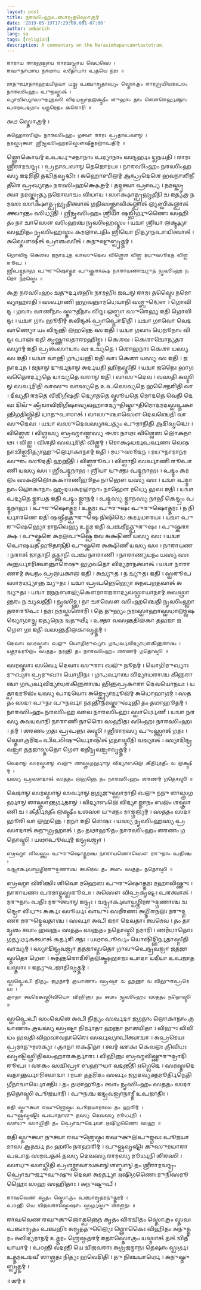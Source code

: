 ```yaml
---
layout: post
title: 𑌨𑌰𑌸𑌿𑌂𑌹𑌪𑌞𑍍𑌚𑌾𑌮𑍃𑌤𑌸𑍍𑌤𑍋𑌤𑍍𑌰𑌮𑍍
date: '2019-05-19T17:29:00.001-07:00'
author: ambarish
lang: sa
tags: [religion]
description: A commentary on the Narasimhapancamrtastotram.
---
```


    𑌰𑌾𑌮𑌾𑌯 𑌰𑌾𑌮𑌭𑌦𑍍𑌰𑌾𑌯 𑌰𑌾𑌮𑌚𑌨𑍍𑌦𑍍𑌰𑌾𑌯 𑌵𑍇𑌧𑌸𑍇 ।
    𑌰𑌘𑍁𑌨𑌾𑌥𑌾𑌯 𑌨𑌾𑌥𑌾𑌯 𑌸𑍀𑌤𑌾𑌯𑌾𑌃 𑌪𑌤𑌯𑍇 𑌨𑌮𑌃 ॥

    𑌮𑌾𑌤𑍁𑌰𑍍𑌮𑌾𑌤𑌾𑌮𑌹𑌦𑌯𑌿𑌤𑌯𑌾 𑌯𑌚𑍍𑌚 𑌪𑌞𑍍𑌚𑌾𑌮𑍃𑌤𑌾𑌖𑍍𑌯𑌂 𑌸𑍍𑌤𑍋𑌤𑍍𑌰𑌂 𑌰𑌾𑌮𑌗𑍍𑌰𑌥𑌿𑌥𑌮𑌪𑌠𑌂 𑌨𑌾𑌰𑌸𑌿𑌂𑌹𑌂 𑌪𑍁𑌨𑌸𑍍𑌤𑌤𑍍 ।
    𑌵𑍍𑌯𑌾𑌚𑌿𑌖𑍍𑌯𑌾𑌸𑍁𑌰𑍍𑌮𑌨𑌸𑌿 𑌵𑌿𑌦𑌧𑌦𑍍𑌰𑌾𑌜𑌲𑌕𑍍𑌷𑍍𑌮𑍀𑌂 𑌶𑍁𑌭𑌾𑌂 𑌤𑌾𑌂 𑌶𑍌𑌰𑍇𑌰𑍍𑌭𑌕𑍍𑌤𑌾𑌂 𑌪𑌰𑌮𑌪𑌦𑌗𑌾𑌂 𑌯𑌤𑍍𑌨𑌮𑍇𑌤𑌂 𑌕𑌰𑍋𑌮𑌿 ॥

𑌅𑌥 𑌸𑍍𑌤𑍋𑌤𑍍𑌰𑌮𑍍 ।

    𑌅𑌹𑍋𑌬𑌿𑌲𑌂 𑌨𑌾𑌰𑌸𑌿𑌂𑌹𑌂 𑌗𑌤𑍍𑌵𑌾 𑌰𑌾𑌮𑌃 𑌪𑍍𑌰𑌤𑌾𑌪𑌵𑌾𑌨𑍍 ।
    𑌨𑌮𑌸𑍍𑌕𑍃𑌤𑍍𑌵𑌾 𑌶𑍍𑌰𑍀𑌨𑍃𑌸𑌿𑌂𑌹𑌮𑌸𑍍𑌤𑍌𑌷𑍀𑌤𑍍𑌕𑌮𑌲𑌾𑌪𑌤𑌿𑌮𑍍 ॥

𑌶𑍍𑌲𑍋𑌕𑍋𑌯𑌮𑍍 𑌉𑌪𑌰𑍍𑌯𑍁𑌕𑍍𑌤𑌾𑌨𑌾𑌂 𑌪𑌦𑍍𑌯𑌾𑌨𑌾𑌂 𑌸𑌨𑍍𑌦𑌰𑍍𑌭𑌂 𑌧𑍍𑌵𑌨𑌯𑌤𑌿 । 𑌰𑌾𑌮𑌃 𑌶𑍍𑌰𑍀𑌰𑌾𑌮𑌚𑌨𑍍𑌦𑍍𑌰𑌃 । 𑌪𑍍𑌰𑌤𑌾𑌪𑌵𑌾𑌨𑍍 𑌤𑍇𑌜𑍋𑌮𑌯𑌃 । 𑌨𑌾𑌰𑌸𑌿𑌂𑌹𑌂 𑌨𑌰𑌸𑌿𑌂𑌹𑌸𑍍𑌯 𑌇𑌦𑌮𑌿𑌤𑌿 𑌤𑌦𑍍𑌧𑌿𑌤𑌵𑍃𑌦𑍍𑌧𑌿𑌃 । 𑌅𑌹𑍋𑌬𑌿𑌲𑌮𑍍 𑌆𑌨𑍍𑌧𑍍𑌰𑌦𑍇𑌶𑍇 𑌭𑌵𑌨𑌾𑌶𑌿𑌨𑍀𑌤𑍀𑌰𑍇 𑌪𑍍𑌰𑌖𑍍𑌯𑌾𑌤𑌂 𑌨𑌰𑌸𑌿𑌂𑌹𑌕𑍍𑌷𑍇𑌤𑍍𑌰𑌮𑍍 । 𑌤𑌦𑍍𑌗𑌤𑍍𑌵𑌾 𑌪𑍍𑌰𑌾𑌪𑍍𑌯 । 𑌨𑌮𑌸𑍍𑌕𑍃𑌤𑍍𑌵𑌾 𑌨𑌮𑌸𑍍𑌕𑍃𑌤𑍍𑌯 𑌨𑌮𑍋𑌵𑌾𑌚𑌂 𑌵𑌿𑌧𑌾𑌯 । 𑌸𑌾𑌕𑍍𑌷𑌾𑌤𑍍𑌪𑍍𑌰𑌭𑍃𑌤𑍀𑌨𑌿 𑌚 𑌇𑌤𑍍𑌯𑌤𑍍𑌰 𑌨𑌮𑌸𑌃 𑌸𑌾𑌕𑍍𑌷𑌾𑌤𑍍𑌪𑍍𑌰𑌭𑍃𑌤𑌿𑌤𑍍𑌵𑌾𑌤𑍍 𑌗𑌤𑌿𑌸𑌞𑍍𑌜𑍍𑌞𑌾𑌵𑌿𑌕𑌲𑍍𑌪𑌾𑌤𑍍 𑌲𑍍𑌯𑌬𑍍𑌵𑌿𑌕𑌲𑍍𑌪𑌾𑌤𑍍 𑌕𑍍𑌤𑍍𑌵𑌾𑌨𑍍𑌤𑌂 𑌸𑌿𑌧𑍍𑌯𑌤𑌿 । 𑌶𑍍𑌰𑍀𑌨𑍃𑌸𑌿𑌂𑌹𑌂 𑌶𑍍𑌰𑌿𑌯𑌾 𑌷𑌡𑍍𑌭𑌿𑌰𑍍𑌗𑍁𑌣𑍈𑌃 𑌸𑌹𑌿𑌤𑌂 𑌨𑌾 𑌚𑌾𑌸𑍌 𑌸𑌿𑌂𑌹𑌶𑍍𑌚 𑌨𑍃𑌸𑌿𑌂𑌹𑌸𑍍𑌤𑌂 । 𑌯𑌦𑍍𑌵𑌾 𑌶𑍍𑌰𑌿𑌯𑌾 𑌲𑌕𑍍𑌷𑍍𑌮𑍍𑌯𑌾 𑌸𑌹𑌿𑌤𑌂 𑌨𑍃𑌸𑌿𑌂𑌹𑌸𑍍𑌤𑌂 𑌕𑌮𑌲𑌾𑌪𑌤𑌿𑌂 𑌶𑍍𑌰𑌿𑌯𑍋 𑌨𑌿𑌤𑍍𑌯𑌾𑌨𑌪𑌾𑌯𑌿𑌤𑍍𑌵𑌾𑌤𑍍 । 𑌅𑌸𑍍𑌤𑍌𑌷𑍀𑌤𑍍 𑌪𑍍𑌰𑌾𑌶𑌂𑌸𑍀𑌤𑍍 । 𑌅𑌨𑍁𑌷𑍍𑌟𑍁𑌬𑍍𑌵𑍃𑌤𑍍𑌤𑌮𑍍 ।

    𑌗𑍋𑌵𑌿𑌨𑍍𑌦 𑌕𑍇𑌶𑌵 𑌜𑌨𑌾𑌰𑍍𑌦𑌨 𑌵𑌾𑌸𑍁𑌦𑍇𑌵 𑌵𑌿𑌶𑍍𑌵𑍇𑌶 𑌵𑌿𑌶𑍍𑌵 𑌮𑌧𑍁𑌸𑍂𑌦𑌨 𑌵𑌿𑌶𑍍𑌵𑌰𑍂𑌪 ।
    𑌶𑍍𑌰𑍀𑌪𑌦𑍍𑌮𑌨𑌾𑌭 𑌪𑍁𑌰𑍁𑌷𑍋𑌤𑍍𑌤𑌮 𑌪𑍁𑌷𑍍𑌕𑌰𑌾𑌕𑍍𑌷 𑌨𑌾𑌰𑌾𑌯𑌣𑌾𑌚𑍍𑌯𑍁𑌤 𑌨𑍃𑌸𑌿𑌂𑌹 𑌨𑌮𑍋 𑌨𑌮𑌸𑍍𑌤𑍇 ॥

𑌅𑌤𑍍𑌰 𑌨𑌰𑌸𑌿𑌂𑌹𑌂 𑌚𑌤𑍁𑌰𑍍𑌦𑌶𑌭𑌿𑌃 𑌨𑌾𑌮𑌭𑌿𑌃 𑌜𑌪𑌨𑍍 𑌰𑌾𑌮𑌃 𑌤𑌸𑍍𑌮𑍈 𑌨𑌮𑍋 𑌵𑍍𑌯𑌾𑌹𑌰𑌤𑌿 । 𑌸𑌰𑍍𑌵𑌾𑌣𑌿 𑌭𑌗𑌵𑌨𑍍𑌨𑌾𑌮𑌧𑍇𑌯𑌾𑌨𑌿 𑌸𑌮𑍍𑌬𑍁𑌦𑍍𑌧𑍌 । 𑌗𑍋𑌵𑌿𑌨𑍍𑌦 । 𑌗𑌵𑌾𑌂 𑌵𑌾𑌣𑍀𑌨𑌾𑌂 𑌸𑍍𑌤𑍁𑌤𑍀𑌨𑌾𑌂 𑌵𑌿𑌨𑍍𑌦𑌃 𑌲𑌬𑍍𑌧𑌾 𑌸𑍁𑌰𑍇𑌭𑍍𑌯 𑌇𑌤𑌿 𑌗𑍋𑌵𑌿𑌨𑍍𑌦𑌃 । 𑌯𑌦𑍍𑌵𑌾 𑌗𑌾𑌂 𑌭𑍂𑌮𑌿𑌮𑍍 𑌅𑌵𑌿𑌨𑍍𑌦𑌤𑍍 𑌪𑍍𑌰𑌾𑌪𑍍𑌨𑍋𑌦𑌿𑌤𑌿 । 𑌯𑌦𑍍𑌵𑌾 𑌗𑌾𑌵𑍋 𑌵𑍇𑌦𑌵𑌾𑌣𑍍𑌯𑍋 𑌯𑌂 𑌵𑌿𑌨𑍍𑌦𑌨𑍍𑌤𑌿 𑌲𑌭𑌨𑍍𑌤𑍇 𑌸 𑌇𑌤𑌿 । 𑌯𑌦𑍍𑌵𑌾 𑌗𑌵𑌾𑌂 𑌧𑍇𑌨𑍂𑌨𑌾𑌂 𑌵𑌿𑌨𑍍𑌦𑌃 𑌪𑌾𑌲𑌃 𑌇𑌤𑌿 𑌕𑍃𑌷𑍍𑌣𑌾𑌵𑌤𑌾𑌰𑌮𑌹𑌿𑌮𑍍𑌨𑌃 । 𑌕𑍇𑌶𑌵 । 𑌕𑍇𑌶𑌾𑌦𑍍𑌵𑍋𑌨𑍍𑌯𑌤𑌰𑌸𑍍𑌯𑌾𑌮𑍍 𑌇𑌤𑌿 𑌪𑍍𑌰𑌶𑌂𑌸𑌾𑌯𑌾𑌂 𑌵𑌃 𑌉𑌚𑍍𑌯𑌤𑍇 । 𑌶𑍋𑌭𑌨𑌾𑌃 𑌕𑍇𑌶𑌾 𑌯𑌸𑍍𑌯 𑌸 𑌇𑌤𑌿 । 𑌯𑌦𑍍𑌵𑌾 𑌵𑌾𑌨𑍍𑌤𑌿 𑌗𑌨𑍍𑌧𑌯𑌨𑍍𑌤𑌿 𑌇𑌤𑌿 𑌵𑌾𑌃 𑌕𑍇𑌶𑌾 𑌯𑌸𑍍𑌯 𑌸 𑌇𑌤𑌿 । 𑌜𑌨𑌾𑌰𑍍𑌦𑌨 । 𑌜𑌨𑌾𑌨𑍍 𑌦𑍁𑌰𑍍𑌜𑌨𑌾𑌨𑍍 𑌅𑌰𑍍𑌦𑌯𑌤𑌿 𑌹𑌿𑌨𑌸𑍍𑌤𑍀𑌤𑌿 । 𑌯𑌦𑍍𑌵𑌾 𑌜𑌨𑍈𑌃 𑌭𑌾𑌗𑌵𑌤𑍈𑌰𑌰𑍍𑌦𑍍𑌯𑌤𑍇 𑌯𑌾𑌚𑍍𑌯𑌤𑍇 𑌵𑌰𑌾𑌨𑍍 𑌇𑌤𑌿 । 𑌵𑌾𑌸𑍁𑌦𑍇𑌵 । 𑌵𑌸𑌤𑌿 𑌅𑌸𑍍𑌮𑌿𑌨𑍍 𑌸𑌰𑍍𑌵𑌮𑌿𑌤𑌿 𑌵𑌾𑌸𑍁𑌃 𑌵𑌾𑌸𑍍𑌯𑌤𑍇 𑌉𑌪𑌸𑍇𑌵𑍍𑌯𑌤𑍇 𑌭𑌕𑍍𑌤𑍈𑌰𑌿𑌤𑌿 𑌵𑌾 । 𑌦𑍀𑌵𑍍𑌯𑌤𑌿 𑌰𑌮𑌤𑍇 𑌵𑌿𑌜𑌿𑌗𑍀𑌷𑌤𑌿 𑌦𑍍𑌯𑍋𑌤𑌤𑍇 𑌸𑍍𑌤𑍂𑌯𑌤𑍇 𑌮𑍋𑌦𑌤𑍇 𑌵𑍇𑌤𑌿 𑌦𑍇𑌵𑌃 𑌦𑌿𑌵𑍁𑌁 𑌕𑍍𑌰𑍀𑌡𑌾𑌵𑌿𑌜𑌿𑌗𑍀𑌷𑌾𑌵𑍍𑌯𑌵𑌹𑌾𑌰𑌦𑍍𑌯𑍁𑌤𑌿𑌸𑍍𑌤𑍁𑌤𑌿𑌮𑍋𑌦𑌮𑌦𑌸𑍍𑌵𑌪𑍍𑌨𑌕𑌾𑌨𑍍𑌤𑌿𑌗𑌤𑌿𑌷𑍍𑌵𑌿𑌤𑌿 𑌧𑌾𑌤𑍁𑌪𑌾𑌠𑌾𑌤𑍍 । 𑌵𑌾𑌸𑍁𑌶𑍍𑌚𑌾𑌸𑍌 𑌦𑍇𑌵𑌶𑍍𑌚𑍇𑌤𑌿 𑌵𑌾𑌸𑍁𑌦𑍇𑌵𑌃 । 𑌯𑌦𑍍𑌵𑌾 𑌵𑌸𑍁𑌦𑍇𑌵𑌸𑍍𑌯𑌾𑌪𑌤𑍍𑌯𑌂 𑌪𑍁𑌮𑌾𑌨𑌿𑌤𑌿 𑌆𑌦𑌿𑌵𑍃𑌦𑍍𑌧𑍇𑌃 । 𑌵𑌿𑌶𑍍𑌵𑍇𑌶 । 𑌵𑌿𑌶𑍍𑌵𑌸𑍍𑌯 𑌬𑍍𑌰𑌹𑍍𑌮𑌾𑌣𑍍𑌡𑌸𑍍𑌯 𑌈𑌶𑌃 𑌨𑌾𑌥𑌃 𑌵𑌿𑌶𑍍𑌵𑍇𑌶𑌃 𑌲𑍋𑌕𑌨𑌾𑌥𑌃 । 𑌵𑌿𑌶𑍍𑌵 । 𑌵𑌿𑌶𑌤𑌿 𑌸𑌰𑍍𑌵𑌮𑌿𑌤𑌿 𑌵𑌿𑌶𑍍𑌵𑌮𑍍 । 𑌮𑍋𑌕𑍍𑌷𑌧𑌰𑍍𑌮𑌪𑌰𑍍𑌵𑌣𑌃 𑌵𑍇𑌷𑌨𑌾𑌦𑍍𑌵𑌿𑌶𑍍𑌵𑌮𑌿𑌤𑍍𑌯𑌾𑌹𑍁𑌰𑍍𑌲𑍋𑌕𑌾𑌨𑌾𑌮𑍍 𑌇𑌤𑌿 । 𑌮𑌧𑍁𑌸𑍂𑌦𑌨 । 𑌮𑌧𑍁𑌨𑌾𑌮𑌾𑌨𑌮𑌸𑍁𑌰𑌂 𑌸𑍂𑌦𑌤𑌿 𑌹𑌨𑍍𑌤𑍀𑌤𑌿 । 𑌵𑌿𑌶𑍍𑌵𑌰𑍂𑌪 । 𑌵𑌿𑌶𑍍𑌵𑌾𑌨𑌿 𑌸𑌰𑍍𑌵𑌾𑌣𑌿 𑌰𑍂𑌪𑌾𑌣𑌿 𑌯𑌸𑍍𑌯 𑌸𑌃 । 𑌶𑍍𑌰𑍀𑌪𑌦𑍍𑌮𑌨𑌾𑌭 । 𑌶𑍍𑌰𑌿𑌯𑌾 𑌯𑍁𑌕𑍍𑌤𑌃 𑌪𑌦𑍍𑌮𑌨𑌾𑌭𑌃 । 𑌪𑌦𑍍𑌮𑌂 𑌕𑌮𑌲𑌂 𑌸𑌕𑌲𑌲𑍋𑌕𑌕𑌾𑌰𑌣𑍀𑌭𑍂𑌤𑌂 𑌨𑌾𑌭𑍌 𑌯𑌸𑍍𑌯 𑌸𑌃 । 𑌯𑌦𑍍𑌵𑌾 𑌪𑌦𑍍𑌮𑌾𑌨𑌾𑌂 𑌲𑍋𑌕𑌾𑌨𑌾𑌂 𑌹𑍃𑌦𑌯𑌕𑌮𑌲𑌾𑌨𑌾𑌂 𑌨𑌾𑌭𑍌 𑌮𑌧𑍍𑌯𑍇 𑌭𑌵𑌃 𑌇𑌤𑌿 । 𑌯𑌦𑍍𑌵𑌾 𑌪𑌦𑍍𑌯𑌤𑍇 𑌜𑍍𑌨𑌾𑌯𑌤 𑌇𑌤𑌿 𑌪𑌦𑍍𑌮𑌂 𑌜𑍍𑌨𑌾𑌨𑌮𑍍 । 𑌪𑌦𑍍𑌮𑌸𑍍𑌯 𑌜𑍍𑌨𑌾𑌨𑌸𑍍𑌯 𑌨𑌾𑌭𑍀 𑌕𑍇𑌨𑍍𑌦𑍍𑌰𑌂 𑌪𑌦𑍍𑌮𑌨𑌾𑌭𑌃 । 𑌪𑍁𑌰𑍁𑌷𑍋𑌤𑍍𑌤𑌮 । 𑌉𑌤𑍍𑌤𑌮𑌃 𑌪𑍁𑌰𑍁𑌷𑌃 𑌪𑍁𑌰𑍁𑌷𑍋𑌤𑍍𑌤𑌮𑌃 । 𑌨 𑌨𑌿𑌰𑍍𑌧𑌾𑌰𑌣𑍇 𑌇𑌤𑌿 𑌷𑌷𑍍𑌠𑍀𑌤𑌤𑍍𑌪𑍁𑌰𑍁𑌷𑍇 𑌨𑌿𑌷𑌿𑌦𑍍𑌧𑍇 𑌕𑌰𑍍𑌮𑌧𑌾𑌰𑌯𑌃 । 𑌯𑌦𑍍𑌵𑌾 𑌪𑍁𑌰𑍁𑌷𑍇𑌭𑍍𑌯𑍋 𑌮𑌾𑌨𑌵𑍇𑌭𑍍𑌯 𑌉𑌤𑍍𑌤𑌮 𑌇𑌤𑌿 𑌪𑌞𑍍𑌚𑌮𑍀𑌤𑌤𑍍𑌪𑍁𑌰𑍁𑌷𑌃 । 𑌪𑍁𑌷𑍍𑌕𑌰𑌾𑌕𑍍𑌷 । 𑌪𑍁𑌷𑍍𑌕𑌰𑍇 𑌕𑌮𑌲𑌪𑍁𑌷𑍍𑌪𑍇 𑌇𑌵 𑌅𑌕𑍍𑌷𑌿𑌣𑍀 𑌯𑌸𑍍𑌯 𑌸𑌃 । 𑌯𑌦𑍍𑌵𑌾 𑌪𑍋𑌷𑌯𑌤𑍀 𑌭𑍂𑌤𑌾𑌨𑍀𑌤𑌿 𑌪𑍁𑌷𑍍𑌕𑌰𑍇 𑌅𑌕𑍍𑌷𑌿𑌣𑍀 𑌯𑌸𑍍𑌯 𑌸𑌃 । 𑌨𑌾𑌰𑌾𑌯𑌣 । 𑌨𑌰𑌾𑌤𑍍 𑌜𑌾𑌤𑌾𑌨𑌿 𑌤𑌤𑍍𑌤𑍍𑌵𑌾𑌨𑌿 𑌪𑌞𑍍𑌚 𑌨𑌾𑌰𑌾𑌣𑌿 । 𑌨𑌾𑌰𑌾𑌣𑍍𑌯𑌯𑌨𑌂 𑌯𑌸𑍍𑌯 𑌸𑌃 𑌅𑌨𑍍𑌤𑌰𑍍𑌯𑌾𑌮𑌿𑌤𑍍𑌵𑌾𑌨𑍍𑌨𑌾𑌰𑍇𑌷𑍁 𑌭𑌗𑌵𑌤𑍋 𑌵𑌿𑌦𑍍𑌯𑌮𑌾𑌨𑌤𑍍𑌵𑌾𑌤𑍍 । 𑌯𑌦𑍍𑌵𑌾 𑌨𑌾𑌰𑌾𑌣𑌾𑌮𑍍 𑌅𑌯𑌨𑌂 𑌪𑍍𑌰𑌲𑌯𑌕𑌾𑌲 𑌇𑌤𑌿 । 𑌅𑌚𑍍𑌯𑍁𑌤 । 𑌨 𑌚𑍍𑌯𑍁𑌤𑌃 𑌇𑌤𑌿 । 𑌸𑍍𑌵𑌰𑍂𑌪𑌸𑌾𑌮𑌰𑍍𑌥𑍍𑌯𑌾𑌨𑍍𑌨 𑌚𑍍𑌯𑍁𑌤𑌃 । 𑌯𑌦𑍍𑌵𑌾 𑌪𑍍𑌰𑌪𑌨𑍍𑌨𑍇𑌭𑍍𑌯𑍋 𑌅𑌨𑌪𑌗𑌤𑌵𑌾𑌤𑍍 𑌅𑌚𑍍𑌯𑍁𑌤𑌃 । 𑌯𑌦𑍍𑌵𑌾 𑌜𑌨𑌨𑌬𑌾𑌲𑍍𑌯𑌕𑍌𑌮𑌾𑌰𑌜𑌰𑌾𑌦𑍍𑌯𑌵𑌸𑍍𑌥𑌾𑌯𑌾𑌨𑌾𑌮𑍍 𑌅𑌵𑌸𑍍𑌥𑌾𑌨𑍍𑌤𑌰𑌂 𑌨 𑌚𑍍𑌯𑌵𑌤𑍀𑌤𑌿 । 𑌨𑍃𑌸𑌿𑌮𑍍𑌹 । 𑌨𑌾 𑌚𑌾𑌸𑍌 𑌸𑌿𑌂𑌹𑌶𑍍𑌚𑍇𑌤𑌿 𑌨𑍃𑌸𑌿𑌂𑌹𑍍𑌵𑌾𑌤𑌰𑌾𑌰𑍂𑌪𑌃 । 𑌨𑌮𑌃 𑌨𑌮𑌸𑍍𑌕𑌰𑍋𑌮𑌿 । 𑌤𑍇 𑌤𑍁𑌭𑍍𑌯𑌂 𑌨𑌮𑌃𑌸𑍍𑌵𑌾𑌹𑌾𑌸𑍍𑌵𑌧𑌾𑌲𑌮𑍍𑌵𑌷𑌡𑍍𑌯𑍋𑌗𑌾𑌚𑍍𑌚 𑌇𑌤𑍍𑌯𑌨𑍇𑌨 𑌚𑌤𑍁𑌰𑍍𑌥𑍀 । 𑌉𑌕𑍍𑌤𑌾 𑌵𑌸𑌨𑍍𑌤𑌤𑌿𑌲𑌕𑌾 𑌤𑌭𑌜𑌾 𑌜𑌗𑍌 𑌗𑌃 𑌇𑌤𑌿 𑌵𑌸𑌨𑍍𑌤𑌤𑌿𑌲𑌕𑌾𑌵𑍃𑌤𑍍𑌤𑌮𑍍 ।

    𑌦𑍇𑌵𑌾𑌃 𑌸𑌮𑌸𑍍𑌤𑌾𑌃 𑌖𑌲𑍁 𑌯𑍋𑌗𑌿𑌮𑍁𑌖𑍍𑌯𑌾𑌃 𑌗𑌨𑍍𑌧𑌰𑍍𑌵𑌵𑌿𑌦𑍍𑌯𑌾𑌧𑌰𑌕𑌿𑌨𑍍𑌨𑌰𑌾𑌶𑍍𑌚 ।
    𑌯𑌤𑍍𑌪𑌾𑌦𑌮𑍂𑌲𑌂 𑌸𑌤𑌤𑌂 𑌨𑌮𑌨𑍍𑌤𑌿 𑌤𑌂 𑌨𑌾𑌰𑌸𑌿𑌂𑌹𑌂 𑌶𑌰𑌣𑌮𑍍 𑌗𑌤𑍋𑌸𑍍𑌮𑌿 ॥

𑌸𑌮𑌸𑍍𑌤𑌾𑌃 𑌸𑌰𑍍𑌵𑍇 𑌦𑍇𑌵𑌾𑌃 𑌸𑍁𑌰𑌾𑌃 𑌖𑌲𑍁 𑌨𑍂𑌨𑌮𑍍 । 𑌯𑍋𑌗𑌿𑌮𑍁𑌖𑍍𑌯𑌾𑌃 𑌮𑍁𑌖𑍍𑌯𑌾𑌃 𑌪𑍍𑌰𑌮𑍁𑌖𑌾𑌃 𑌯𑍋𑌗𑌿𑌨𑌃 । 𑌗𑌨𑍍𑌧𑌰𑍍𑌵𑌾𑌶𑍍𑌚 𑌵𑌿𑌦𑍍𑌯𑌾𑌧𑌰𑌾𑌶𑍍𑌚 𑌕𑌿𑌨𑍍𑌨𑌰𑌾𑌶𑍍𑌚𑌾 𑌗𑌨𑍍𑌧𑌰𑍍𑌵𑌵𑌿𑌦𑍍𑌯𑌾𑌧𑌰𑌕𑌿𑌨𑍍𑌨𑌰𑌾𑌶𑍍𑌚 𑌭𑌿𑌨𑍍𑌨𑌪𑍍𑌰𑌕𑌾𑌰𑌾 𑌦𑍇𑌵𑌯𑍋𑌨𑌯𑌃 । 𑌯𑌤𑍍𑌪𑌾𑌦𑌮𑍂𑌲𑌂 𑌯𑌸𑍍𑌯 𑌪𑌾𑌦𑌯𑍋𑌃 𑌅𑌙𑍍𑌘𑍍𑌰𑍍𑌯𑍋𑌰𑍍𑌮𑍂𑌲𑌮𑍍 𑌅𑌧𑍋𑌭𑌾𑌗𑌮𑍍 । 𑌸𑌤𑌤𑌂 𑌸𑌦𑌾 𑌪𑍁𑌨𑌃 𑌪𑍁𑌨𑌰𑍍𑌵𑌾 𑌨𑌮𑌨𑍍𑌤𑌿 𑌨𑌮𑌸𑍍𑌕𑍁𑌰𑍍𑌵𑌨𑍍𑌤𑌿 𑌤𑌂 𑌤𑌥𑌾𑌭𑍂𑌤𑌮𑍍 । 𑌨𑌾𑌰𑌸𑌿𑌂𑌹𑌂 𑌨𑌰𑌸𑌿𑌂𑌹 𑌏𑌵 𑌨𑌾𑌰𑌸𑌿𑌂𑌹𑌃 𑌸𑍍𑌵𑌾𑌰𑍍𑌥𑍇𑌣𑍍 । 𑌯𑌦𑍍𑌵𑌾 𑌨𑌰𑌸𑍍𑌯 𑌅𑌵𑌯𑌵𑌾𑌨𑌿 𑌨𑌾𑌰𑌾𑌣𑌿 𑌨𑌾𑌰𑍈𑌃 𑌸𑌹𑌿𑌤𑌃 𑌸𑌿𑌂𑌹𑌃 𑌨𑌾𑌰𑌸𑌿𑌂𑌹𑌃 । 𑌤𑌮𑍍 । 𑌶𑌰𑌣𑌂 𑌗𑌤𑌃 𑌪𑍍𑌰𑌪𑌨𑍍𑌨𑌃 𑌅𑌸𑍍𑌮𑌿 । 𑌶𑍍𑌰𑍀𑌰𑌾𑌮𑌸𑍍𑌯 𑌪𑍁𑌂𑌸𑍍𑌤𑍍𑌵𑌾𑌤𑍍 𑌗𑌤𑌃 । 𑌸𑍍𑌤𑍋𑌤𑍍𑌰𑌮𑌿𑌦𑌂 𑌪𑌿𑌪𑌠𑌿𑌷𑍁𑌰𑍍𑌯𑍋𑌷𑌿𑌤𑍍 𑌗𑌤𑌾𑌸𑍍𑌮𑍀𑌤𑌿 𑌵𑌚𑍍𑌯𑌾𑌤𑍍 । 𑌸𑍍𑌯𑌾𑌦𑌿𑌨𑍍𑌦𑍍𑌰𑌵𑌜𑍍𑌰𑌾 𑌤𑌤𑌜𑌾𑌸𑍍𑌤𑌤𑍋 𑌗𑍌 𑌇𑌤𑍀𑌨𑍍𑌦𑍍𑌰𑌵𑌜𑍍𑌰𑌾𑌵𑍃𑌤𑍍𑌤𑌮𑍍 ।

    𑌵𑍇𑌦𑌾𑌨𑍍 𑌸𑌮𑌸𑍍𑌤𑌾𑌨𑍍 𑌖𑌲𑍁 𑌶𑌾𑌸𑍍𑌤𑍍𑌰𑌗𑌰𑍍𑌭𑌾𑌨𑍍 𑌵𑌿𑌦𑍍𑌯𑌾𑌬𑌲𑍇 𑌕𑍀𑌰𑍍𑌤𑌿𑌮𑌤𑍀𑌂 𑌚 𑌲𑌕𑍍𑌷𑍍𑌮𑍀𑌮𑍍 ।
    𑌯𑌸𑍍𑌯 𑌪𑍍𑌰𑌸𑌾𑌦𑌾𑌤𑍍 𑌸𑌤𑌤𑌂 𑌲𑌭𑌨𑍍𑌤𑍇 𑌤𑌂 𑌨𑌾𑌰𑌸𑌿𑌂𑌹𑌂 𑌶𑌰𑌣𑌮𑍍 𑌗𑌤𑍋𑌸𑍍𑌮𑌿 ॥

𑌵𑍇𑌦𑌾𑌨𑍍 𑌸𑌮𑌸𑍍𑌤𑌾𑌨𑍍 𑌸𑌰𑍍𑌵𑌾𑌨𑍍 𑌋𑌗𑍍𑌯𑌜𑍁𑌸𑍍𑌸𑌾𑌮𑌾𑌨𑌿 𑌖𑌲𑍁 𑌨𑌨𑍁 𑌶𑌾𑌸𑍍𑌤𑍍𑌰𑌗𑌰𑍍𑌭𑌾𑌨𑍍 𑌶𑌾𑌸𑍍𑌤𑍍𑌰𑌾𑌨𑍍𑌤𑌰𑍍𑌗𑌤𑌾𑌨𑍍 । 𑌵𑌿𑌦𑍍𑌯𑌾𑌬𑌲𑍇 𑌵𑌿𑌦𑍍𑌯𑌾 𑌜𑍍𑌨𑌾𑌨𑌂 𑌬𑌲𑌂 𑌶𑌸𑍍𑌤𑍍𑌰𑌾𑌣𑌿 𑌚 । 𑌕𑍀𑌰𑍍𑌤𑌿𑌮𑌤𑍀𑌂 𑌲𑌕𑍍𑌷𑍍𑌮𑍀𑌂 𑌯𑌶𑌸𑌾 𑌯𑍁𑌕𑍍𑌤𑌂 𑌮𑌾𑌙𑍍𑌗𑌲𑍍𑌯𑌮𑍍 । 𑌸𑌤𑌤𑌂 𑌸𑌦𑌾 𑌭𑍂𑌰𑌿 𑌵𑌾 𑌲𑌭𑌨𑍍𑌤𑍇 । 𑌜𑌨𑌾 𑌇𑌤𑌿 𑌶𑍇𑌷𑌃 । 𑌯𑌸𑍍𑌯 𑌨𑍃𑌸𑌿𑌂𑌹𑌸𑍍𑌯 𑌪𑍍𑌰𑌸𑌾𑌦𑌾𑌤𑍍 𑌅𑌨𑍁𑌗𑍍𑌰𑌹𑌾𑌤𑍍 । 𑌤𑌂 𑌤𑌥𑌾𑌭𑍂𑌤𑌂 𑌨𑌾𑌰𑌸𑌿𑌂𑌹𑌂 𑌶𑌰𑌣𑌂 𑌗𑌤𑍋𑌸𑍍𑌮𑌿 । 𑌯𑌥𑌾𑌪𑍂𑌰𑍍𑌵𑌮𑍍 𑌇𑌨𑍍𑌦𑍍𑌰𑌵𑌜𑍍𑌰𑌾 ।

    𑌬𑍍𑌰𑌹𑍍𑌮𑌾 𑌶𑌿𑌵𑌸𑍍𑌤𑍍𑌵𑌂 𑌪𑍁𑌰𑍁𑌷𑍋𑌤𑍍𑌤𑌮𑌶𑍍𑌚 𑌨𑌾𑌰𑌾𑌯𑌣𑍋𑌸𑍌 𑌮𑌰𑍁𑌤𑌾𑌂 𑌪𑌤𑌿𑌶𑍍𑌚 ।
    𑌚𑌨𑍍𑌦𑍍𑌰𑌾𑌰𑍍𑌕𑌵𑌾𑌯𑍍𑌵𑌗𑍍𑌨𑌿𑌮𑌰𑍁𑌦𑍍𑌗𑌣𑌾𑌶𑍍𑌚 𑌤𑍍𑌵𑌮𑍇𑌵 𑌤𑌂 𑌤𑍍𑌵𑌾𑌂 𑌸𑌤𑌤𑌂 𑌨𑌤𑍋𑌸𑍍𑌮𑌿 ॥

𑌬𑍍𑌰𑌹𑍍𑌮𑌾 𑌵𑌿𑌰𑌿𑌞𑍍𑌚𑌿𑌃 𑌶𑌿𑌵𑍋 𑌮𑌹𑍇𑌶𑌃 𑌪𑍁𑌰𑍁𑌷𑍋𑌤𑍍𑌤𑌮𑌃 𑌮𑌹𑌾𑌵𑌿𑌷𑍍𑌣𑍁𑌃 । 𑌨𑌾𑌰𑌾𑌯𑌣𑌃 𑌪𑌰𑌮𑌾𑌤𑍍𑌮𑌸𑍍𑌵𑌰𑍂𑌪𑌃 । 𑌅𑌸𑍌 𑌵𑌿𑌪𑍍𑌰𑌕𑍃𑌷𑍍𑌟𑌃 𑌪𑌰𑌤𑍍𑌵𑌾𑌤𑍍 । 𑌮𑌰𑍁𑌤𑌾𑌂 𑌪𑌤𑌿𑌃 𑌮𑌰𑍁𑌤𑍍𑌵𑌾𑌨𑍍 𑌇𑌨𑍍𑌦𑍍𑌰𑌃 । 𑌚𑌨𑍍𑌦𑍍𑌰𑌾𑌰𑍍𑌕𑌵𑌾𑌯𑍍𑌵𑌗𑍍𑌨𑌿𑌮𑌰𑍁𑌦𑍍𑌗𑌣𑌾𑌶𑍍𑌚 𑌚𑌨𑍍𑌦𑍍𑌰𑍋 𑌵𑌿𑌧𑍁𑌃 𑌅𑌰𑍍𑌕𑌃 𑌸𑍂𑌰𑍍𑌯𑌃 𑌵𑌾𑌯𑍁𑌃 𑌸𑌮𑍀𑌰𑌣𑌃 𑌅𑌗𑍍𑌨𑌿𑌰𑌨𑌲𑌃 𑌮𑌰𑍁𑌦𑍍𑌗𑌣𑌾 𑌮𑌰𑍁𑌦𑍍𑌦𑍇𑌵𑌤𑌾𑌶𑍍𑌚 ।  𑌸𑌰𑍍𑌵𑌾 𑌅𑌪𑌿 𑌇𑌮𑌾 𑌦𑍇𑌵𑌤𑌾𑌃 𑌤𑍍𑌵𑌮𑍇𑌵 । 𑌤𑌂 𑌤𑌾𑌦𑍃𑌶𑌂 𑌤𑍍𑌵𑌾𑌂 𑌭𑌵𑌨𑍍𑌤𑌂 𑌸𑌤𑌤𑌂 𑌸𑌨𑍍𑌤𑌤𑌂 𑌨𑌤𑍋𑌸𑍍𑌮𑌿 𑌨𑌮𑌾𑌮𑌿 । 𑌣𑌮𑌁𑌧𑌾𑌤𑍋𑌃 𑌗𑌤𑍍𑌯𑌰𑍍𑌥𑌕𑌤𑍍𑌵𑌾𑌤𑍍 𑌕𑌰𑍍𑌤𑌰𑌿 𑌕𑍍𑌤𑌃 । 𑌯𑌥𑌾𑌪𑍂𑌰𑍍𑌵𑌂 𑌯𑍋𑌷𑌿𑌦𑍍𑌭𑌿𑌰𑍍𑌨𑌤𑌾𑌸𑍍𑌮𑍀𑌤𑌿 𑌵𑌾𑌚𑍍𑌯𑌮𑍍 । 𑌸𑍍𑌯𑌾𑌦𑌿𑌨𑍍𑌦𑍍𑌰𑌵𑌜𑍍𑌰𑌾 𑌤𑌤𑌜𑌾𑌸𑍍𑌤𑌤𑍋 𑌗𑌾𑌵𑍁𑌪𑍇𑌨𑍍𑌦𑍍𑌰𑌵𑌜𑍍𑌰𑌾 𑌜𑌤𑌜𑌾𑌸𑍍𑌤𑌤𑍋 𑌗𑍌 । 𑌅𑌨𑌨𑍍𑌤𑌰𑍋𑌦𑍀𑌰𑌿𑌤𑌲𑌕𑍍𑌷𑍍𑌮𑌭𑌾𑌜𑌃 𑌪𑌾𑌦𑌾 𑌯𑌦𑍀𑌯𑌾 𑌉𑌪𑌜𑌾𑌤𑌯𑌸𑍍𑌤𑌾𑌃 ॥ 𑌇𑌤𑍍𑌯𑍁𑌪𑌜𑌾𑌤𑌿𑌵𑍃𑌤𑍍𑌤𑌮𑍍 ।

    𑌸𑍍𑌵𑌪𑍍𑌨𑍇𑌪𑌿 𑌨𑌿𑌤𑍍𑌯𑌂 𑌜𑌗𑌤𑌾𑌮𑍍 𑌤𑍍𑌰𑌯𑌾𑌣𑌾𑌂 𑌸𑍍𑌰𑌷𑍍𑌟𑌾 𑌚 𑌹𑌨𑍍𑌤𑌾 𑌚 𑌵𑌿𑌭𑍁𑌰𑌪𑍍𑌰𑌮𑍇𑌯𑌃 ।
    𑌤𑍍𑌰𑌾𑌤𑌾 𑌤𑍍𑌵𑌮𑍇𑌕𑌸𑍍𑌤𑍍𑌰𑌿𑌵𑌿𑌧𑍋 𑌵𑌿𑌭𑌿𑌨𑍍𑌨𑌃 𑌤𑌂 𑌤𑍍𑌵𑌾𑌂 𑌨𑍃𑌸𑌿𑌂𑌹𑌂 𑌸𑌤𑌤𑌂 𑌨𑌤𑍋𑌸𑍍𑌮𑌿 ॥

𑌸𑍍𑌵𑌪𑍍𑌨𑍇𑌪𑌿 𑌸𑌂𑌵𑍇𑌶𑍇 𑌅𑌪𑌿 𑌨𑌿𑌤𑍍𑌯𑌂 𑌸𑌰𑍍𑌵𑌦𑌾 𑌜𑌗𑌤𑌾𑌂 𑌲𑍋𑌕𑌾𑌨𑌾𑌂 𑌤𑍍𑌰𑌯𑌾𑌣𑌾𑌂 𑌤𑍍𑌰𑌯𑌸𑍍𑌯 𑌸𑍍𑌰𑌷𑍍𑌟𑌾 𑌨𑌿𑌰𑍍𑌮𑌾𑌤𑌾 𑌹𑌨𑍍𑌤𑌾 𑌨𑌾𑌶𑌯𑌿𑌤𑌾 । 𑌵𑌿𑌭𑍁𑌃 𑌵𑌿𑌵𑌿𑌧𑌂 𑌭𑌵𑌤𑌿 𑌵𑌿𑌭𑌵𑌾𑌵𑌤𑌾𑌰𑍈𑌃 𑌸𑌰𑍍𑌵𑌵𑍍𑌯𑌾𑌪𑌿𑌤𑍍𑌵𑌾𑌦𑍍𑌵𑌾 । 𑌅𑌪𑍍𑌰𑌮𑍇𑌯𑌃 𑌪𑍍𑌰𑌮𑌾𑌤𑍁𑌮𑌶𑌕𑍍𑌯𑌃 । 𑌤𑍍𑌰𑌾𑌤𑌾 𑌰𑌕𑍍𑌷𑌿𑌤𑌾 । 𑌤𑍍𑌵𑌮𑍍 𑌏𑌕𑌃 𑌕𑍇𑌵𑌲𑌃 𑌤𑍍𑌰𑌿𑌵𑌿𑌧𑌃 𑌸𑍃𑌷𑍍𑌟𑌿𑌸𑍍𑌥𑌿𑌤𑌿𑌸𑌂𑌹𑌾𑌰𑌕𑌰𑍍𑌤𑌾𑌰𑌃 । 𑌵𑌿𑌭𑌿𑌨𑍍𑌨𑌃 𑌬𑍍𑌰𑌹𑍍𑌮𑌵𑌿𑌷𑍍𑌣𑍁𑌰𑍁𑌦𑍍𑌰𑌾𑌦𑌿𑌰𑍂𑌪𑌃 । 𑌏𑌕𑌂 𑌸𑌦𑍍𑌵𑌿𑌪𑍍𑌰𑌾 𑌬𑌹𑍁𑌧𑌾 𑌵𑌦𑌨𑍍𑌤𑍀𑌤𑌿 𑌋𑌗𑍍𑌵𑍇𑌦𑍇 । 𑌸𑌮𑌸𑍍𑌤𑌦𑍇𑌵𑌤𑌾𑌨𑍍𑌤𑌰𑍍𑌯𑌾𑌮𑌿𑌤𑍍𑌵𑌾𑌦𑍍𑌵𑌾 । 𑌮𑌯𑌾 𑌤𑌤𑌮𑌿𑌦𑌂 𑌸𑌰𑍍𑌵𑌂 𑌜𑌗𑌦𑌵𑍍𑌯𑌕𑍍𑌤𑌮𑍂𑌰𑍍𑌤𑌿𑌨𑍇𑌤𑌿 𑌗𑍀𑌤𑌾𑌚𑌾𑌰𑍍𑌯𑍋𑌕𑍍𑌤𑌿𑌃 । 𑌤𑌂 𑌤𑌥𑌾𑌭𑍂𑌤𑌂 𑌤𑍍𑌵𑌾𑌂 𑌨𑍃𑌸𑌿𑌂𑌹𑌂 𑌸𑌤𑌤𑌂 𑌸𑌦𑌾 𑌨𑌤𑍋𑌸𑍍𑌮𑌿 𑌪𑍂𑌜𑌯𑌾𑌮𑌿 । 𑌪𑍁𑌨𑌶𑍍𑌚 𑌇𑌨𑍍𑌦𑍍𑌰𑌵𑌜𑍍𑌰𑌾𑌨𑌾𑌮𑍍𑌨𑍀 𑌉𑌪𑌜𑌾𑌤𑌿𑌃 ।

    𑌇𑌤𑌿 𑌸𑍍𑌤𑍁𑌤𑍍𑌵𑌾 𑌰𑌘𑍁𑌶𑍍𑌰𑍇𑌷𑍍𑌠𑌃 𑌪𑍂𑌜𑌯𑌾𑌮𑌾𑌸 𑌤𑌂 𑌹𑌰𑌿𑌮𑍍 ।
    𑌪𑍁𑌷𑍍𑌪𑌵𑍃𑌷𑍍𑌟𑌿𑌃 𑌪𑌪𑌾𑌤𑌾𑌶𑍁 𑌤𑌸𑍍𑌯 𑌦𑍇𑌵𑌸𑍍𑌯 𑌮𑍂𑌰𑍍𑌧𑌨𑌿 ।
    𑌸𑌾𑌧𑍁 𑌸𑌾𑌧𑍍𑌵𑌿𑌤𑌿 𑌤𑌂 𑌪𑍍𑌰𑍋𑌚𑍁𑌰𑍍𑌦𑍇𑌵𑌾 𑌋𑌷𑌿𑌗𑌣𑍈𑌃 𑌸𑌹 ॥

𑌇𑌤𑌿 𑌸𑍍𑌤𑍁𑌤𑍍𑌵𑌾 𑌨𑍁𑌤𑍍𑌵𑌾 𑌰𑌘𑍁𑌶𑍍𑌰𑍇𑌷𑍍𑌠𑌃 𑌰𑌘𑍁𑌕𑍁𑌲𑌪𑍁𑌙𑍍𑌗𑌵𑌃 𑌪𑍂𑌜𑌯𑌾𑌮𑌾𑌸 𑌆𑌨𑌰𑍍𑌚 𑌤𑌂 𑌹𑌰𑌿𑌂 𑌨𑌰𑌹𑌰𑌿𑌮𑍍 । 𑌪𑍁𑌷𑍍𑌪𑌵𑍃𑌷𑍍𑌟𑌿𑌃 𑌕𑍁𑌸𑍁𑌮𑌧𑌾𑌰𑌾 𑌪𑌪𑌾𑌤 𑌸𑌮𑌪𑌤𑌤𑍍 𑌤𑌸𑍍𑌯 𑌦𑍇𑌵𑌸𑍍𑌯 𑌰𑌾𑌮𑌸𑍍𑌯 𑌮𑍂𑌰𑍍𑌧𑌨𑌿 𑌶𑌿𑌰𑌸𑌿 । 𑌸𑌾𑌧𑍁 𑌸𑌾𑌧𑍍𑌵𑌿𑌤𑌿 𑌪𑍍𑌰𑌶𑌮𑍍𑌸𑌾𑌵𑌾𑌚𑌕𑌾𑌨𑍍 𑌶𑌬𑍍𑌦𑌾𑌨𑍍 𑌤𑌂 𑌶𑍍𑌰𑍀𑌰𑌾𑌮𑌚𑌨𑍍𑌦𑍍𑌰𑌂 𑌪𑍍𑌰𑍋𑌚𑍁𑌰𑍍𑌜𑍁𑌘𑍁𑌷𑍁𑌃 𑌦𑍇𑌵𑌾 𑌅𑌮𑌰𑍍𑌤𑍍𑌯𑌾 𑌋𑌷𑌿𑌗𑌣𑍈𑌃 𑌮𑍁𑌨𑌿𑌸𑌮𑍂𑌹𑍈𑌃 𑌸𑌹 𑌸𑌹𑌿𑌤𑌾𑌃 । 𑌅𑌨𑍁𑌷𑍍𑌟𑍁𑌪𑍍 ।

    𑌰𑌾𑌘𑌵𑍇𑌣 𑌕𑍃𑌤𑌂 𑌸𑍍𑌤𑍋𑌤𑍍𑌰𑌂 𑌪𑌞𑍍𑌚𑌾𑌮𑍃𑌤𑌮𑌨𑍁𑌤𑍍𑌤𑌮𑌮𑍍 ।
    𑌪𑌠𑌨𑍍𑌤𑌿 𑌯𑍇 𑌦𑍍𑌵𑌿𑌜𑌵𑌰𑌾𑌸𑍍𑌤𑍇𑌷𑌾𑌂 𑌸𑍍𑌵𑌰𑍍𑌗𑌸𑍍𑌤𑍁 𑌶𑌾𑌶𑍍𑌵𑌤𑌃 ॥

𑌰𑌾𑌘𑌵𑍇𑌣 𑌰𑌘𑍁𑌕𑍁𑌲𑍋𑌤𑍍𑌪𑌨𑍍𑌨𑍇𑌨 𑌕𑍃𑌤𑌂 𑌵𑌿𑌰𑌚𑌿𑌤𑌂 𑌸𑍍𑌤𑍋𑌤𑍍𑌰𑌂 𑌸𑍍𑌤𑌵𑌃 𑌪𑌞𑍍𑌚𑌾𑌮𑍃𑌤𑌂 𑌪𑌞𑍍𑌚𑌭𑌿𑌃 𑌅𑌮𑍃𑌤𑌤𑍁𑌲𑍍𑌯𑍈𑌃 𑌶𑍍𑌲𑍋𑌕𑍈𑌃 𑌵𑌿𑌹𑌿𑌤𑌂 𑌅𑌨𑍁𑌤𑍍𑌤𑌮𑌂 𑌅𑌵𑌿𑌦𑍍𑌯𑌮𑌾𑌨𑌮𑍍 𑌉𑌤𑍍𑌤𑌮𑌂 𑌶𑍍𑌰𑍇𑌷𑍍𑌠𑌤𑌰𑌮𑍍 𑌇𑌤𑌰𑌸𑍍𑌤𑍋𑌤𑍍𑌰𑌂 𑌯𑌸𑍍𑌮𑌾𑌤𑍍 𑌤𑌤𑍍 𑌦𑍍𑌵𑌿𑌤𑍀𑌯𑌾𑌯𑌾𑌮𑍍 । 𑌪𑌠𑌨𑍍𑌤𑌿 𑌵𑌦𑌨𑍍𑌤𑌿 𑌯𑍇 𑌦𑍍𑌵𑌿𑌜𑌵𑌰𑌾𑌃 𑌅𑌗𑍍𑌰𑌜𑌨𑍍𑌮𑌾𑌨𑌃 𑌤𑍇𑌷𑌾𑌂 𑌸𑍍𑌵𑌰𑍍𑌗𑌃 𑌉𑌤𑍍𑌤𑌮𑌪𑌦𑌵𑍀 𑌶𑌾𑌶𑍍𑌵𑌤𑌃 𑌨𑌿𑌤𑍍𑌯𑌃 𑌭𑌵𑍇𑌦𑌿𑌤𑌿 । 𑌤𑍁 𑌨𑌿𑌶𑍍𑌚𑌯𑌾𑌰𑍍𑌥𑍇 । 𑌅𑌨𑍁𑌷𑍍𑌤𑍁𑌬𑍍𑌵𑍃𑌤𑍍𑌤𑌮𑍍 ।

॥ 𑌶𑌮𑍍 ॥
